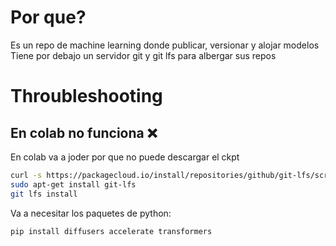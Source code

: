 # Por que?

Es un repo de machine learning donde publicar, versionar y alojar modelos
Tiene por debajo un servidor git y git lfs para albergar sus repos

# Throubleshooting

## En colab no funciona ❌

En colab va a joder por que no puede descargar el ckpt

```bash
curl -s https://packagecloud.io/install/repositories/github/git-lfs/script.deb.sh | sudo bash # de otra forma lfs no quedara bien instalado, para mas informacion ver https://github.com/git-lfs/git-lfs/issues/3964
sudo apt-get install git-lfs
git lfs install
```

Va a necesitar los paquetes de python:

```bash
pip install diffusers accelerate transformers
```
